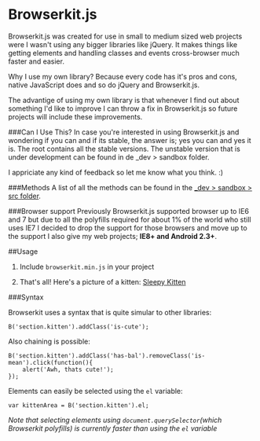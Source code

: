 Browserkit.js
=============

Browserkit.js was created for use in small to medium sized web projects were I wasn't using any bigger libraries like jQuery. It makes things like getting elements and handling classes and events cross-browser much faster and easier.

Why I use my own library? Because every code has it's pros and cons, native JavaScript does and so do jQuery and Browserkit.js.

The advantige of using my own library is that whenever I find out about something I'd like to improve I can throw a fix in Browserkit.js so future projects will include these improvements.

###Can I Use This?
In case you're interested in using Browserkit.js and wondering if you can and if its stable, the answer is; yes you can and yes it is. The root contains all the stable versions. The unstable version that is under development can be found in de _dev > sandbox folder.

I appriciate any kind of feedback so let me know what you think. :)

###Methods
A list of all the methods can be found in the [_dev > sandbox > src folder](https://github.com/kvendrik/Browserkit.js/tree/master/_dev/sandbox/src).

###Browser support
Previously Browserkit.js supported browser up to IE6 and 7 but due to all the polyfills required for about 1% of the world who still uses IE7 I decided to drop the support for those browsers and move up to the support I also give my web projects; **IE8+ and Android 2.3+**.

##Usage

1. Include `browserkit.min.js` in your project
    <script src='browserkit.min.js'></script>

2. That's all! Here's a picture of a kitten: [Sleepy Kitten](http://cutestuff.co/wp-content/uploads/2012/12/kitten_gif.gif)

###Syntax

Browserkit uses a syntax that is quite simular to other libraries:

    B('section.kitten').addClass('is-cute');

Also chaining is possible:

	B('section.kitten').addClass('has-bal').removeClass('is-mean').click(function(){
		alert('Awh, thats cute!');
	});

Elements can easily be selected using the `el` variable:

	var kittenArea = B('section.kitten').el;

*Note that selecting elements using `document.querySelector`(which Browserkit polyfills) is currently faster than using the `el` variable*
